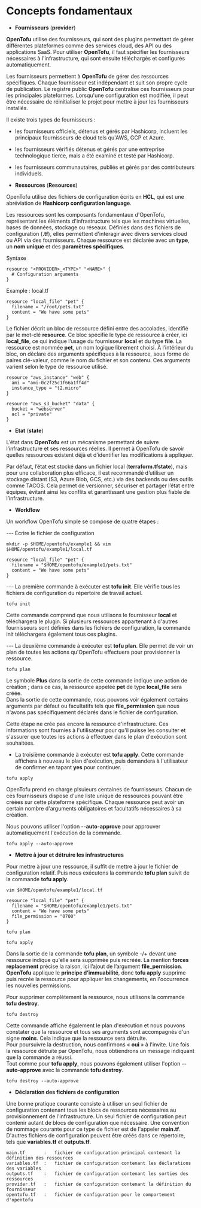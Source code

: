 # Concepts fondamentaux

- **Fournisseurs** (**provider**)

**OpenTofu** utilise des fournisseurs, qui sont des plugins permettant de gérer différentes plateformes comme des services cloud, des API ou des applications SaaS. Pour utiliser **OpenTofu**, il faut spécifier les fournisseurs nécessaires à l'infrastructure, qui sont ensuite téléchargés et configurés automatiquement.

Les fournisseurs permettent à **OpenTofu** de gérer des ressources spécifiques. Chaque fournisseur est indépendant et suit son propre cycle de publication. Le registre public **OpenTofu** centralise ces fournisseurs pour les principales plateformes. Lorsqu'une configuration est modifiée, il peut être nécessaire de réinitialiser le projet pour mettre à jour les fournisseurs installés.

Il existe trois types de fournisseurs :
- les fournisseurs officiels, détenus et gérés par Hashicorp, incluent les principaux fournisseurs de cloud tels qu'AWS, GCP et Azure.
- les fournisseurs vérifiés détenus et gérés par une entreprise technologique tierce, mais a été examiné et testé par Hashicorp.
- les fournisseurs communautaires, publiés et gérés par des contributeurs individuels.

- **Ressources** (**Resources**)

OpenTofu utilise des fichiers de configuration écrits en **HCL**, qui est une abréviation de **Hashicorp configuration language**.

Les ressources sont les composants fondamentaux d'OpenTofu, représentant les éléments d'infrastructure tels que les machines virtuelles, bases de données, stockage ou réseaux. Définies dans des fichiers de configuration (**.tf**), elles permettent d'interagir avec divers services cloud ou API via des fournisseurs. Chaque ressource est déclarée avec un **type**, un **nom unique** et des **paramètres spécifiques**.

Syntaxe
```
resource "<PROVIDER>_<TYPE>" "<NAME>" {
  # Configuration arguments
}
```

Example : local.tf
```
resource "local_file" "pet" {
  filename = "/root/pets.txt"
  content = "We have some pets"
}
```

Le fichier décrit un bloc de ressource défini entre des accolades, identifié par le mot-clé **resource**.
Ce bloc spécifie le type de ressource à créer, ici **local_file**, ce qui indique l’usage du fournisseur **local** et du type **file**.
La ressource est nommée **pet**, un nom logique librement choisi.
À l’intérieur du bloc, on déclare des arguments spécifiques à la ressource, sous forme de paires clé-valeur, comme le nom du fichier et son contenu. Ces arguments varient selon le type de ressource utilisé.

```
resource "aws_instance" "web" {
  ami = "ami-0c2f25c1f66a1ff4d"
  instance_type = "t2.micro"
}
```

```
resource "aws_s3_bucket" "data" {
  bucket = "webserver"
  acl = "private"
}
```

- **Etat** (**state**)

L’état dans **OpenTofu** est un mécanisme permettant de suivre l’infrastructure et ses ressources réelles. Il permet à OpenTofu de savoir quelles ressources existent déjà et d’identifier les modifications à appliquer.

Par défaut, l’état est stocké dans un fichier local (**terraform.tfstate**), mais pour une collaboration plus efficace, il est recommandé d’utiliser un stockage distant (S3, Azure Blob, GCS, etc.) via des backends ou des outils comme TACOS. Cela permet de versionner, sécuriser et partager l’état entre équipes, évitant ainsi les conflits et garantissant une gestion plus fiable de l’infrastructure.

- **Workflow**

Un workflow OpenTofu simple se compose de quatre étapes :

--- Écrire le fichier de configuration

```
mkdir -p $HOME/opentofu/example1 && vim $HOME/opentofu/example1/local.tf
```

```
resource "local_file" "pet" {
  filename = "$HOME/opentofu/example1/pets.txt"
  content = "We have some pets"
}
```

--- La première commande à exécuter est **tofu init**. Elle vérifie tous les fichiers de configuration du répertoire de travail actuel.

```
tofu init
```

Cette commande comprend que nous utilisons le fournisseur **local** et téléchargera le plugin. Si plusieurs ressources appartenant à d'autres fournisseurs sont définies dans les fichiers de configuration, la commande init téléchargera également tous ces plugins.

--- La deuxième commande à exécuter est **tofu plan**. Elle permet de voir un plan de toutes les actions qu'OpenTofu effectuera pour provisionner la ressource.

```
tofu plan
```

Le symbole **Plus** dans la sortie de cette commande indique une action de création ; dans ce cas, la ressource appelée **pet** de type **local_file** sera créée. <br>
Dans la sortie de cette commande, nous pouvons voir également certains arguments par défaut ou facultatifs tels que **file_permission** que nous n'avons pas spécifiquement déclarés dans le fichier de configuration.

Cette étape ne crée pas encore la ressource d'infrastructure. Ces informations sont fournies à l'utilisateur pour qu'il puisse les consulter et s'assurer que toutes les actions à effectuer dans le plan d'exécution sont souhaitées.

- La troisième commande à exécuter est **tofu apply**. Cette commande affichera à nouveau le plan d'exécution, puis demandera à l'utilisateur de confirmer en tapant **yes** pour continuer.

```
tofu apply
```

OpenTofu prend en charge plsuieurs centaines de fournisseurs. Chacun de ces fournisseurs dispose d'une liste unique de ressources pouvant être créées sur cette plateforme spécifique. Chaque ressource peut avoir un certain nombre d'arguments obligatoires et facultatifs nécessaires à sa création.

Nous pouvons utiliser l'option **--auto-approve** pour approuver automatiquement l'exécution de la commande.

```
tofu apply --auto-approve
```

- **Mettre à jour et détruire les infrastructures**

Pour mettre à jour une ressource, il suffit de mettre à jour le fichier de configuration relatif. Puis nous exécutons la commande **tofu plan** suivit de la commande **tofu apply**.

```
vim $HOME/opentofu/example1/local.tf
```

```
resource "local_file" "pet" {
  filename = "$HOME/opentofu/example1/pets.txt"
  content = "We have some pets"
  file_permission = "0700"
}
```

```
tofu plan
```

```
tofu apply
```

Dans la sortie de la commande **tofu plan**, un symbole -/+ devant une ressource indique qu'elle sera supprimée puis recréée. La mention **forces replacement** précise la raison, ici l’ajout de l’argument **file_permission**. **OpenTofu** applique le **principe d’immuabilité**, donc **tofu apply** supprime puis recrée la ressource pour appliquer les changements, en l'occurrence les nouvelles permissions.

Pour supprimer complètement la ressource, nous utilisons la commande **tofu destroy**.

```
tofu destroy
```

Cette commande affiche également le plan d'exécution et nous pouvons constater que la ressource et tous ses arguments sont accompagnés d'un signe **moins**. Cela indique que la ressource sera détruite. <br>
Pour poursuivre la destruction, nous confirmons « **oui** » à l'invite. Une fois la ressource détruite par OpenTofu, nous obtiendrons un message indiquant que la commande a réussi. <br>
Tout comme pour **tofu apply**, nous pouvons également utiliser l'option **--auto-approve** avec la commande **tofu destroy**.

```
tofu destroy --auto-approve
```

- **Déclaration des fichiers de configuration**

Une bonne pratique courante consiste à utiliser un seul fichier de configuration contenant tous les blocs de ressources nécessaires au provisionnement de l'infrastructure. Un seul fichier de configuration peut contenir autant de blocs de configuration que nécessaire. Une convention de nommage courante pour ce type de fichier est de l'appeler **main.tf**. D'autres fichiers de configuration peuvent être créés dans ce répertoire, tels que **variables.tf** et **outputs.tf**.

```
main.tf       :   fichier de configuration principal contenant la définition des ressources
variables.tf  :   fichier de configuration contenant les déclarations des variables
outputs.tf    :   fichier de configuration contenant les sorties des ressources
provider.tf   :   fichier de configuration contenant la définition du fournisseur
opentofu.tf   :   fichier de configuration pour le comportement d'opentofu
```